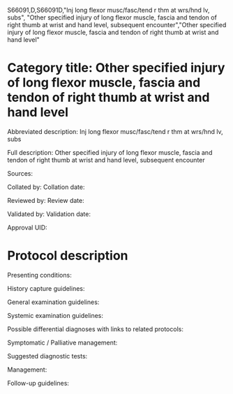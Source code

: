S66091,D,S66091D,"Inj long flexor musc/fasc/tend r thm at wrs/hnd lv, subs", "Other specified injury of long flexor muscle, fascia and tendon of right thumb at wrist and hand level, subsequent encounter","Other specified injury of long flexor muscle, fascia and tendon of right thumb at wrist and hand level"
# Category title: Other specified injury of long flexor muscle, fascia and tendon of right thumb at wrist and hand level

Abbreviated description: Inj long flexor musc/fasc/tend r thm at wrs/hnd lv, subs

Full description: Other specified injury of long flexor muscle, fascia and tendon of right thumb at wrist and hand level, subsequent encounter

Sources:

Collated by:
Collation date:

Reviewed by:
Review date:

Validated by:
Validation date:

Approval UID:

# Protocol description

Presenting conditions:

History capture guidelines:

General examination guidelines:

Systemic examination guidelines:

Possible differential diagnoses with links to related protocols:

Symptomatic / Palliative management:

Suggested diagnostic tests:

Management:

Follow-up guidelines:
